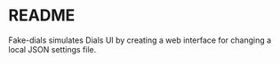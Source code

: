 # README #

Fake-dials simulates Dials UI by creating a web interface for changing a local JSON settings file.


